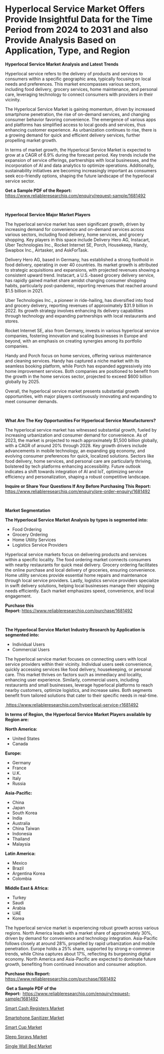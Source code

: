 <p><h1>Hyperlocal Service Market Offers Provide Insightful Data for the Time Period from 2024 to 2031 and also Provide Analysis Based on Application, Type, and Region</h1></p><p><strong>Hyperlocal Service Market Analysis and Latest Trends</strong></p>
<p><p>Hyperlocal service refers to the delivery of products and services to consumers within a specific geographic area, typically focusing on local needs and preferences. This market encompasses various sectors, including food delivery, grocery services, home maintenance, and personal care, leveraging technology to connect consumers with providers in their vicinity. </p><p>The Hyperlocal Service Market is gaining momentum, driven by increased smartphone penetration, the rise of on-demand services, and changing consumer behavior favoring convenience. The emergence of various apps and platforms has simplified access to local goods and services, thus enhancing customer experience. As urbanization continues to rise, there is a growing demand for quick and efficient delivery services, further propelling market growth. </p><p>In terms of market growth, the Hyperlocal Service Market is expected to grow at a CAGR of 6.9% during the forecast period. Key trends include the expansion of service offerings, partnerships with local businesses, and the incorporation of AI and data analytics to optimize operations. Additionally, sustainability initiatives are becoming increasingly important as consumers seek eco-friendly options, shaping the future landscape of the hyperlocal service sector.</p></p>
<p><strong>Get a Sample PDF of the Report:&nbsp;</strong> <a href="https://www.reliableresearchiq.com/enquiry/request-sample/1681492?utm_campaign=1876&utm_medium=2&utm_source=Github&utm_content=ia&utm_term=11122024&utm_id=hyperlocal-service">https://www.reliableresearchiq.com/enquiry/request-sample/1681492</a></p>
<p>&nbsp;</p>
<p><strong>Hyperlocal Service Major Market Players</strong></p>
<p><p>The hyperlocal service market has seen significant growth, driven by increasing demand for convenience and on-demand services across various sectors, including food delivery, home services, and grocery shopping. Key players in this space include Delivery Hero AG, Instacart, Uber Technologies Inc., Rocket Internet SE, Porch, Housekeep, Handy, Swapbox Inc., Airtasker, and AskForTask. </p><p>Delivery Hero AG, based in Germany, has established a strong foothold in food delivery, operating in over 40 countries. Its market growth is attributed to strategic acquisitions and expansions, with projected revenues showing a consistent upward trend. Instacart, a U.S.-based grocery delivery service, has rapidly gained market share amidst changing consumer shopping habits, particularly post-pandemic, reporting revenues that reached around $1.5 billion in 2021. </p><p>Uber Technologies Inc., a pioneer in ride-hailing, has diversified into food and grocery delivery, reporting revenues of approximately $31.9 billion in 2022. Its growth strategy involves enhancing its delivery capabilities through technology and expanding partnerships with local restaurants and stores. </p><p>Rocket Internet SE, also from Germany, invests in various hyperlocal service companies, fostering innovation and scaling businesses in Europe and beyond, with an emphasis on creating synergies among its portfolio companies. </p><p>Handy and Porch focus on home services, offering various maintenance and cleaning services. Handy has captured a niche market with its seamless booking platform, while Porch has expanded aggressively into home improvement services. Both companies are positioned to benefit from the growth in the home services sector, projected to exceed $600 billion globally by 2025.</p><p>Overall, the hyperlocal service market presents substantial growth opportunities, with major players continuously innovating and expanding to meet consumer demands.</p></p>
<p>&nbsp;</p>
<p><strong>What Are The Key Opportunities For Hyperlocal Service Manufacturers?</strong></p>
<p><p>The hyperlocal service market has witnessed substantial growth, fueled by increasing urbanization and consumer demand for convenience. As of 2023, the market is projected to reach approximately $1,500 billion globally, with a CAGR of around 20% through 2028. Key growth drivers include advancements in mobile technology, an expanding gig economy, and evolving consumer preferences for quick, localized solutions. Sectors like food delivery, home services, and personal care are particularly thriving, bolstered by tech platforms enhancing accessibility. Future outlook indicates a shift towards integration of AI and IoT, optimizing service efficiency and personalization, shaping a robust competitive landscape.</p></p>
<p><strong>Inquire or Share Your Questions If Any Before Purchasing This Report:</strong> <a href="https://www.reliableresearchiq.com/enquiry/pre-order-enquiry/1681492?utm_campaign=1876&utm_medium=2&utm_source=Github&utm_content=ia&utm_term=11122024&utm_id=hyperlocal-service">https://www.reliableresearchiq.com/enquiry/pre-order-enquiry/1681492</a></p>
<p>&nbsp;</p>
<p><strong>Market Segmentation</strong></p>
<p><strong>The Hyperlocal Service Market Analysis by types is segmented into:</strong></p>
<p><ul><li>Food Ordering</li><li>Grocery Ordering</li><li>Home Utility Services</li><li>Logistics Service Providers</li></ul></p>
<p><p>Hyperlocal service markets focus on delivering products and services within a specific locality. The food ordering market connects consumers with nearby restaurants for quick meal delivery. Grocery ordering facilitates the online purchase and local delivery of groceries, ensuring convenience. Home utility services provide essential home repairs and maintenance through local service providers. Lastly, logistics service providers specialize in swift delivery solutions, helping local businesses manage their shipping needs efficiently. Each market emphasizes speed, convenience, and local engagement.</p></p>
<p><strong>Purchase this Report:&nbsp;</strong><a href="https://www.reliableresearchiq.com/purchase/1681492?utm_campaign=1876&utm_medium=2&utm_source=Github&utm_content=ia&utm_term=11122024&utm_id=hyperlocal-service">https://www.reliableresearchiq.com/purchase/1681492</a></p>
<p>&nbsp;</p>
<p><strong>The Hyperlocal Service Market Industry Research by Application is segmented into:</strong></p>
<p><ul><li>Individual Users</li><li>Commercial Users</li></ul></p>
<p><p>The hyperlocal service market focuses on connecting users with local service providers within their vicinity. Individual users seek convenience, quickly accessing services like food delivery, housekeeping, or personal care. This market thrives on factors such as immediacy and locality, enhancing user experience. Similarly, commercial users, including restaurants and small businesses, leverage hyperlocal platforms to reach nearby customers, optimize logistics, and increase sales. Both segments benefit from tailored solutions that cater to their specific needs in real-time.</p></p>
<p><a href="https://www.reliableresearchiq.com/hyperlocal-service-r1681492?utm_campaign=1876&utm_medium=2&utm_source=Github&utm_content=ia&utm_term=11122024&utm_id=hyperlocal-service">&nbsp;https://www.reliableresearchiq.com/hyperlocal-service-r1681492</a></p>
<p><strong>In terms of Region, the Hyperlocal Service Market Players available by Region are:</strong></p>
<p>
    <p> <strong> North America: </strong>
        <ul>
            <li>United States</li>
            <li>Canada</li>
        </ul>
        </p> 
    <p> <strong> Europe: </strong>
        <ul>
            <li>Germany</li>
            <li>France</li>
            <li>U.K.</li>
            <li>Italy</li>
            <li>Russia</li>
        </ul>
        </p> 
    <p> <strong> Asia-Pacific: </strong>
        <ul>
            <li>China</li>
            <li>Japan</li>
            <li>South Korea</li>
            <li>India</li>
            <li>Australia</li>
            <li>China Taiwan</li>
            <li>Indonesia</li>
            <li>Thailand</li>
            <li>Malaysia</li>
        </ul>
        </p> 
    <p> <strong> Latin America: </strong>
        <ul>
            <li>Mexico</li>
            <li>Brazil</li>
            <li>Argentina Korea</li>
            <li>Colombia</li>
        </ul>
        </p> 
    <p> <strong> Middle East & Africa: </strong>
        <ul>
            <li>Turkey</li>
            <li>Saudi</li>
            <li>Arabia</li>
            <li>UAE</li>
            <li>Korea</li>
        </ul>
    </p>
    </p>
<p><p>The hyperlocal service market is experiencing robust growth across various regions. North America leads with a market share of approximately 30%, driven by demand for convenience and technology integration. Asia-Pacific follows closely at around 28%, propelled by rapid urbanization and mobile penetration. Europe holds a 25% share, supported by strong e-commerce trends, while China captures about 17%, reflecting its burgeoning digital economy. North America and Asia-Pacific are expected to dominate future growth, benefiting from continued innovation and consumer adoption.</p></p>
<p><strong>Purchase this Report: </strong><a href="https://www.reliableresearchiq.com/purchase/1681492?utm_campaign=1876&utm_medium=2&utm_source=Github&utm_content=ia&utm_term=11122024&utm_id=hyperlocal-service">https://www.reliableresearchiq.com/purchase/1681492</a></p>
<p>&nbsp;<strong>Get a Sample PDF of the Report:&nbsp;&nbsp;</strong><a href="https://www.reliableresearchiq.com/enquiry/request-sample/1681492?utm_campaign=1876&utm_medium=2&utm_source=Github&utm_content=ia&utm_term=11122024&utm_id=hyperlocal-service">https://www.reliableresearchiq.com/enquiry/request-sample/1681492</a></p>
<p><strong></strong></p>
<p><p><a href="https://www.linkedin.com/pulse/recent-analysis-smart-cash-registers-market-trends-share-f1eaf?utm_campaign=1876&utm_medium=2&utm_source=Github&utm_content=ia&utm_term=11122024&utm_id=hyperlocal-service">Smart Cash Registers Market</a></p><p><a href="https://www.linkedin.com/pulse/global-smartphone-sanitizer-marketacomprehensive-analysis-market-dcaee?utm_campaign=1876&utm_medium=2&utm_source=Github&utm_content=ia&utm_term=11122024&utm_id=hyperlocal-service">Smartphone Sanitizer Market</a></p><p><a href="https://www.linkedin.com/pulse/exploring-growth-opportunities-smart-cup-market-2024-2031-n7zne?utm_campaign=1876&utm_medium=2&utm_source=Github&utm_content=ia&utm_term=11122024&utm_id=hyperlocal-service">Smart Cup Market</a></p><p><a href="https://www.linkedin.com/pulse/market-insights-sleep-sprays-sector-2024-2031-expected-cagr-yznpf?utm_campaign=1876&utm_medium=2&utm_source=Github&utm_content=ia&utm_term=11122024&utm_id=hyperlocal-service">Sleep Sprays Market</a></p><p><a href="https://www.linkedin.com/pulse/evaluating-impact-latest-trends-single-wall-bed-market-size-kmhdf?utm_campaign=1876&utm_medium=2&utm_source=Github&utm_content=ia&utm_term=11122024&utm_id=hyperlocal-service">Single Wall Bed Market</a></p></p>
